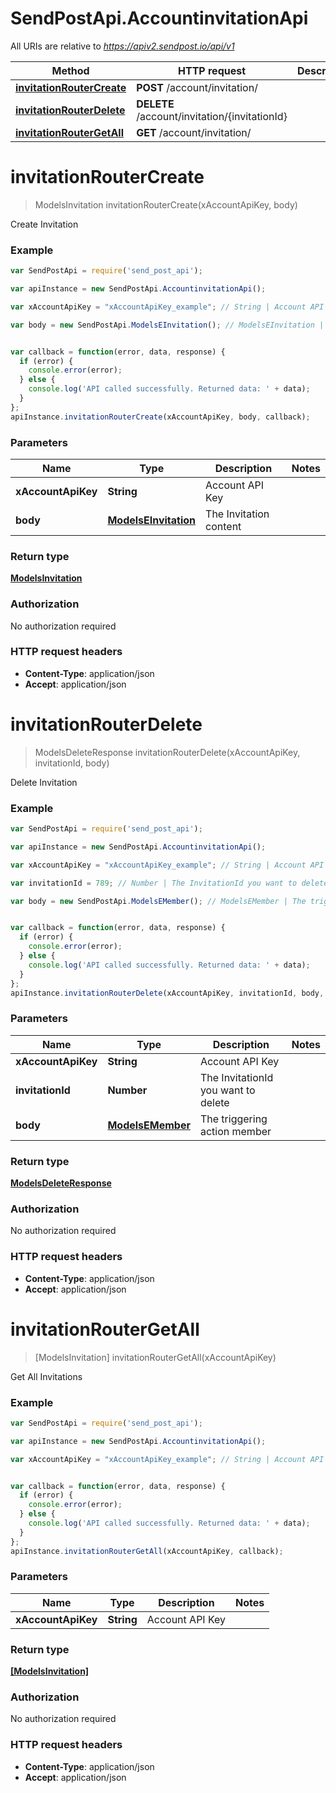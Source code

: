 # SendPostApi.AccountinvitationApi

All URIs are relative to *https://apiv2.sendpost.io/api/v1*

Method | HTTP request | Description
------------- | ------------- | -------------
[**invitationRouterCreate**](AccountinvitationApi.md#invitationRouterCreate) | **POST** /account/invitation/ | 
[**invitationRouterDelete**](AccountinvitationApi.md#invitationRouterDelete) | **DELETE** /account/invitation/{invitationId} | 
[**invitationRouterGetAll**](AccountinvitationApi.md#invitationRouterGetAll) | **GET** /account/invitation/ | 


<a name="invitationRouterCreate"></a>
# **invitationRouterCreate**
> ModelsInvitation invitationRouterCreate(xAccountApiKey, body)



Create Invitation <br>

### Example
```javascript
var SendPostApi = require('send_post_api');

var apiInstance = new SendPostApi.AccountinvitationApi();

var xAccountApiKey = "xAccountApiKey_example"; // String | Account API Key

var body = new SendPostApi.ModelsEInvitation(); // ModelsEInvitation | The Invitation content


var callback = function(error, data, response) {
  if (error) {
    console.error(error);
  } else {
    console.log('API called successfully. Returned data: ' + data);
  }
};
apiInstance.invitationRouterCreate(xAccountApiKey, body, callback);
```

### Parameters

Name | Type | Description  | Notes
------------- | ------------- | ------------- | -------------
 **xAccountApiKey** | **String**| Account API Key | 
 **body** | [**ModelsEInvitation**](ModelsEInvitation.md)| The Invitation content | 

### Return type

[**ModelsInvitation**](ModelsInvitation.md)

### Authorization

No authorization required

### HTTP request headers

 - **Content-Type**: application/json
 - **Accept**: application/json

<a name="invitationRouterDelete"></a>
# **invitationRouterDelete**
> ModelsDeleteResponse invitationRouterDelete(xAccountApiKey, invitationId, body)



Delete Invitation <br>

### Example
```javascript
var SendPostApi = require('send_post_api');

var apiInstance = new SendPostApi.AccountinvitationApi();

var xAccountApiKey = "xAccountApiKey_example"; // String | Account API Key

var invitationId = 789; // Number | The InvitationId you want to delete

var body = new SendPostApi.ModelsEMember(); // ModelsEMember | The triggering action member


var callback = function(error, data, response) {
  if (error) {
    console.error(error);
  } else {
    console.log('API called successfully. Returned data: ' + data);
  }
};
apiInstance.invitationRouterDelete(xAccountApiKey, invitationId, body, callback);
```

### Parameters

Name | Type | Description  | Notes
------------- | ------------- | ------------- | -------------
 **xAccountApiKey** | **String**| Account API Key | 
 **invitationId** | **Number**| The InvitationId you want to delete | 
 **body** | [**ModelsEMember**](ModelsEMember.md)| The triggering action member | 

### Return type

[**ModelsDeleteResponse**](ModelsDeleteResponse.md)

### Authorization

No authorization required

### HTTP request headers

 - **Content-Type**: application/json
 - **Accept**: application/json

<a name="invitationRouterGetAll"></a>
# **invitationRouterGetAll**
> [ModelsInvitation] invitationRouterGetAll(xAccountApiKey)



Get All Invitations <br>

### Example
```javascript
var SendPostApi = require('send_post_api');

var apiInstance = new SendPostApi.AccountinvitationApi();

var xAccountApiKey = "xAccountApiKey_example"; // String | Account API Key


var callback = function(error, data, response) {
  if (error) {
    console.error(error);
  } else {
    console.log('API called successfully. Returned data: ' + data);
  }
};
apiInstance.invitationRouterGetAll(xAccountApiKey, callback);
```

### Parameters

Name | Type | Description  | Notes
------------- | ------------- | ------------- | -------------
 **xAccountApiKey** | **String**| Account API Key | 

### Return type

[**[ModelsInvitation]**](ModelsInvitation.md)

### Authorization

No authorization required

### HTTP request headers

 - **Content-Type**: application/json
 - **Accept**: application/json

